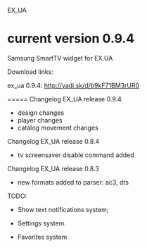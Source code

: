 EX_UA

current version 0.9.4
=====

Samsung SmartTV widget for EX.UA

Download links:

ex_ua 0.9.4: http://yadi.sk/d/b9kF71BM3rUR0

=====
Changelog EX_UA release 0.9.4
- design changes
- player changes
- catalog movement changes


Changelog EX_UA release 0.8.4
- tv screensaver disable command added

Changelog EX_UA release 0.8.3
- new formats added to parser: ac3, dts


TODO:

- Show text notifications system;

- Settings system.

- Favorites system
